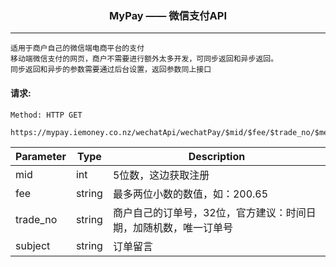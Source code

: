 <p align="center">
<h3 align="center">MyPay —— 微信支付API</h3><hr>
</p>

```
适用于商户自己的微信端电商平台的支付
移动端微信支付的网页，商户不需要进行额外太多开发，可同步返回和异步返回。
同步返回和异步的参数需要通过后台设置，返回参数同上接口
```


#### 请求:

```
Method: HTTP GET

https://mypay.iemoney.co.nz/wechatApi/wechatPay/$mid/$fee/$trade_no/$memo
```

|Parameter	|Type 	 |Description|
|-----------|--------|-----------|
|mid        |int     |5位数，这边获取注册|
|fee        |string  |最多两位小数的数值，如：200.65|
|trade_no   |string  |商户自己的订单号，32位，官方建议：时间日期，加随机数，唯一订单号|
|subject    |string  |订单留言|


